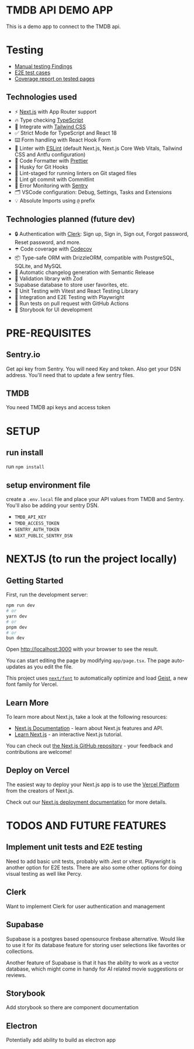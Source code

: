 # TMDB API DEMO APP

This is a demo app to connect to the TMDB api.

# Testing

- [Manual testing Findings](https://github.com/javillegasna/Demo-Movies-App/blob/main/tests/report/Findings.md)
- [E2E test cases](https://github.com/javillegasna/Demo-Movies-App/blob/main/tests/e2e/cypress/cases/test-cases.md)
- [Coverage report on tested pages](https://github.com/javillegasna/Demo-Movies-App/blob/main/tests/report/coverage.md)

## Technologies used

- ⚡ [Next.js](https://nextjs.org) with App Router support
- 🔥 Type checking [TypeScript](https://www.typescriptlang.org)
- 💎 Integrate with [Tailwind CSS](https://tailwindcss.com)
- ✅ Strict Mode for TypeScript and React 18
- ⌨️ Form handling with React Hook Form
- 📏 Linter with [ESLint](https://eslint.org) (default Next.js, Next.js Core Web Vitals, Tailwind CSS and Antfu configuration)
- 💖 Code Formatter with [Prettier](https://prettier.io)
- 🦊 Husky for Git Hooks
- 🚫 Lint-staged for running linters on Git staged files
- 🚓 Lint git commit with Commitlint
- 🚨 Error Monitoring with [Sentry](https://sentry.io/for/nextjs/?utm_source=github&utm_medium=paid-community&utm_campaign=general-fy25q1-nextjs&utm_content=github-banner-nextjsboilerplate-logo)
- 🗂 VSCode configuration: Debug, Settings, Tasks and Extensions
- 💡 Absolute Imports using `@` prefix

## Technologies planned (future dev)

- 🔒 Authentication with [Clerk](https://clerk.com?utm_source=github&utm_medium=sponsorship&utm_campaign=nextjs-boilerplate): Sign up, Sign in, Sign out, Forgot password, Reset password, and more.
- ☂️ Code coverage with [Codecov](https://about.codecov.io/codecov-free-trial/?utm_source=github&utm_medium=paid-community&utm_campaign=general-fy25q1-nextjs&utm_content=github-banner-nextjsboilerplate-logo)
- 📦 Type-safe ORM with DrizzleORM, compatible with PostgreSQL, SQLite, and MySQL
- 🎁 Automatic changelog generation with Semantic Release
- 🔴 Validation library with Zod
- Supabase database to store user favorites, etc.
- 🦺 Unit Testing with Vitest and React Testing Library
- 🧪 Integration and E2E Testing with Playwright
- 👷 Run tests on pull request with GitHub Actions
- 🎉 Storybook for UI development

# PRE-REQUISITES

## Sentry.io

Get api key from Sentry. You will need Key and token.
Also get your DSN address. You'll need that to update a few sentry files.

## TMDB

You need TMDB api keys and access token

# SETUP

## run install

run `npm install`

## setup environment file

create a `.env.local` file and place your API values from TMDB and Sentry. You'll also be adding your sentry DSN.

- `TMDB_API_KEY`
- `TMDB_ACCESS_TOKEN`
- `SENTRY_AUTH_TOKEN`
- `NEXT_PUBLIC_SENTRY_DSN`

# NEXTJS (to run the project locally)

## Getting Started

First, run the development server:

```bash
npm run dev
# or
yarn dev
# or
pnpm dev
# or
bun dev
```

Open [http://localhost:3000](http://localhost:3000) with your browser to see the result.

You can start editing the page by modifying `app/page.tsx`. The page auto-updates as you edit the file.

This project uses [`next/font`](https://nextjs.org/docs/app/building-your-application/optimizing/fonts) to automatically optimize and load [Geist](https://vercel.com/font), a new font family for Vercel.

## Learn More

To learn more about Next.js, take a look at the following resources:

- [Next.js Documentation](https://nextjs.org/docs) - learn about Next.js features and API.
- [Learn Next.js](https://nextjs.org/learn) - an interactive Next.js tutorial.

You can check out [the Next.js GitHub repository](https://github.com/vercel/next.js) - your feedback and contributions are welcome!

## Deploy on Vercel

The easiest way to deploy your Next.js app is to use the [Vercel Platform](https://vercel.com/new?utm_medium=default-template&filter=next.js&utm_source=create-next-app&utm_campaign=create-next-app-readme) from the creators of Next.js.

Check out our [Next.js deployment documentation](https://nextjs.org/docs/app/building-your-application/deploying) for more details.

# TODOS AND FUTURE FEATURES

## Implement unit tests and E2E testing

Need to add basic unit tests, probably with Jest or vitest. Playwright is another option for E2E tests. There are also some other options for doing visual testing as well like Percy.

## Clerk

Want to implement Clerk for user authentication and management

## Supabase

Supabase is a postgres based opensource firebase alternative. Would like to use it for its database feature for storing user selections like favorites or collections.

Another feature of Supabase is that it has the ability to work as a vector database, which might come in handy for AI related movie suggestions or reviews.

## Storybook

Add storybook so there are component documentation

## Electron

Potentially add ability to build as electron app
